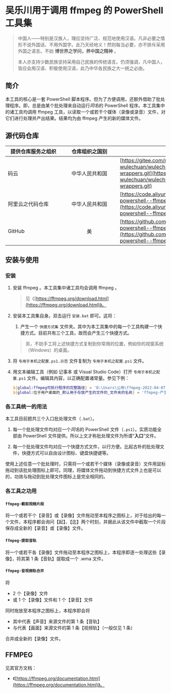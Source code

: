 # 吴乐川用于调用 ffmpeg 的 PowerShell 工具集

> 中国人——特别是汉族人，理应坚持广泛、规范地使用汉语。凡非必要之情形不说外国话、不用外国字。此乃天经地义！然则每当必要，亦不排斥采用外国之语言。不妨 **博世界之学问，养中国之精神** 。
>
> 本人亦支持少数民族坚持采用自己民族的传统语言。仍须强调，凡中国人，皆应会用汉语、积极使用汉语，此乃中华各民族之大一统之必由。



## 简介

本工具的核心是一套 PowerShell 脚本程序。但为了方便调用，还额外借助了批处理程序。即，总是由某个批处理来自动运行*同名*的 PowerShell 程序。本工具集中的诸工具均调用 ffmpeg 工具，以读取一个或若干个媒体（录像或录音）文件，对它们进行处理并产出结果。结果均为由 ffmpeg 产生的新的媒体文件。


## 源代码仓库

| <span style="display:inline-block;width:10em;">提供仓库服务之组织</span> | <span style="display:inline-block;width:10em;">仓库组织之国别</span> | 仓库地址 |
| ------------- | :----------: | ------- |
| 码云           | 中华人民共和国 | [https://gitee.com/nanchang-wulechuan/wulechuan-powershell--ffmpeg-wrappers.git](https://gitee.com/nanchang-wulechuan/wulechuan-powershell--ffmpeg-wrappers.git) |
| 阿里云之代码仓库 | 中华人民共和国 | [https://code.aliyun.com/wulechuan/wulechuan-powershell--ffmpeg-wrappers.git](https://code.aliyun.com/wulechuan/wulechuan-powershell--ffmpeg-wrappers.git) |
| GitHub         | 美           | [https://github.com/wulechuan/wulechuan-powershell--ffmpeg-wrappers.git](https://github.com/wulechuan/wulechuan-powershell--ffmpeg-wrappers.git) |




## 安装与使用

### 安装

1.  安装 ffmpeg 。本工具集中诸工具均会调用 ffmpeg 。

    > 见《[https://ffmpeg.org/download.html](https://ffmpeg.org/download.html)》。

1.  安装本工具集自身。双击运行 `安装.bat` 即可。这将：

    1.  产生一个 `快捷方式集` 文件夹。其中为本工具集中的每一个工具构建一个快捷方式。目前共有三个工具，故而会产生三个快捷方式。

    > 另，不妨手工将上述快捷方式复制到你常用的位置，例如你的视窗系统（Windows）的桌面。

1.  将 `专用于本机之配置.ps1.示范` 文件复制为 `专用于本机之配置.ps1` 文件。

1.  用文本编辑工具（例如 记事本 或 Visual Studio Code）打开 `专用于本机之配置.ps1` 文件。编辑其内容，以正确配置诸常量。参见下例：

    ```ps1
    ${global:ffmpeg可执行程序的完整路径} = 'D:\Users\公用\ffmpeg-2022-04-07\bin\ffmpeg.exe'
    ${global:位于用户桌面的_默认用于存放产生的文件的_文件夹的名称} = 'ffmpeg-产生的录像和录音'
    ```



### 各工具统一的用法

本工具目前题共三个入口批处理文件（`.bat`）。

1.  每一个批处理文件均对应一个*同名*的 PowerShell 文件（`.ps1`）。实质功能全部由 PowerShell 文件提供。所以上文才称批处理文件为所谓“**入口**”文件。

1.  每一个批处理文件均对应一个快捷方式文件，以行方便。比起古朴的批处理文件，快捷方式可以自由设计图标、键盘快捷键等。

使用上述任意一个批处理时，只需将一个或若干个媒体（录像或录音）文件用鼠标拖动到该批处理图标上即可。同理，将媒体文件拖动到快捷方式文件上也是可以的，功效与拖动到批处理文件图标上是完全相同的。



### 各工具之功用

#### `ffmpeg-截取视频片段`

将一个或若干个【录音】或【录像】文件拖动至本程序之图标上，对于给出的每一个文件，本程序都会询问【起】、【迄】两个时刻，并据此从该文件中截取一个片段保存成全新的【录音】或【录像】文件。



#### `ffmpeg-提取音轨`

将一个或若干各【录像】文件拖动至本程序之图标上，本程序即逐一处理这些【录像】，将其第 1 条【音轨】提取成一个 .wma 文件。



#### `ffmpeg-音视频轨合并`

将

-   2 个【录像】文件
-   或 1 个【录像】文件和 1 个【录音】文件

同时拖放至本程序之图标上，本程序即会将

-   其中代表【声音】来源文件的第 1 条【音轨】
-   与代表【画面】来源文件的第 1 条【视频轨】（一般仅见 1 条）

合并成全新的【录像】文件。


## FFMPEG

见其官方文档：

- 《[https://ffmpeg.org/documentation.html](https://ffmpeg.org/documentation.html)》。
